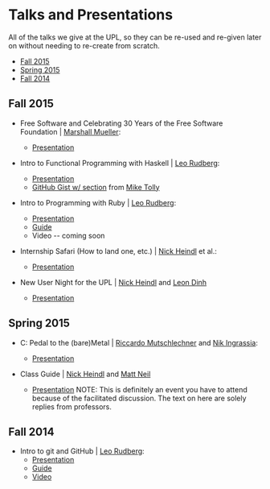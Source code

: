 # Talks and Presentations
All of the talks we give at the UPL, so they can be re-used and re-given later on without needing to re-create from scratch. 

* [Fall 2015](#fall-2015)
* [Spring 2015](#spring-2015)
* [Fall 2014](#fall-2014)

## Fall 2015

* Free Software and Celebrating 30 Years of the Free Software Foundation | [Marshall Mueller](https://github.com/marshmue):
  * [Presentation](https://docs.google.com/presentation/d/1k_uHwjWm1eCcm2mdxRhRgmAZ_2GiIltPTHdVKKya3fA/edit?usp=sharing) 

* Intro to Functional Programming with Haskell | [Leo Rudberg](https://github.com/LOZORD):
  * [Presentation](https://docs.google.com/presentation/d/1xxfZseaQncqUq3UHGbW1LeTmNsg9Voun_uDWjJf2J3I/edit?usp=sharing)
  * [GitHub Gist w/ section](https://gist.github.com/LOZORD/9d23396e4206a5b1cb02) from [ Mike Tolly](https://github.com/mtolly)

* Intro to Programming with Ruby | [Leo Rudberg](https://github.com/LOZORD):
  * [Presentation](https://docs.google.com/presentation/d/12xJS1OAN2QcIPfRA99OzQq2BahW6pSEQcf5sAs6x_vg/edit?usp=sharing)
  * [Guide](https://gist.github.com/LOZORD/4125803c951334077807)
  * Video -- coming soon

* Internship Safari (How to land one, etc.) | [Nick Heindl](https://github.com/katamaritaco) et al.:
  * [Presentation](https://docs.google.com/presentation/d/1vROkXJTpEufwBwy89dkAk6wGmFF5ffzOvkz6f-yDdb4/edit?usp=sharing)

* New User Night for the UPL | [Nick Heindl](https://github.com/katamaritaco) and [Leon Dinh](https://github.com/lwdinh)
  * [Presentation](https://docs.google.com/presentation/d/1ah4n5i9OsIJUNzbXGYr3DeIli-DG8ZPquQR9EXm6hUY/edit?usp=sharing)


## Spring 2015
* C: Pedal to the (bare)Metal | [Riccardo Mutschlechner](https://github.com/Ricky54326) and [Nik Ingrassia](https://github.com/ningrassia):
  * [Presentation](https://docs.google.com/presentation/d/1BKXF8-FFSM_eFj2Ygb3z6P2Xeu_F7eLRYzxEcD8jpok/edit?usp=sharing)

* Class Guide | [Nick Heindl](https://github.com/katamaritaco) and [Matt Neil](https://github.com/mjneil)
  * [Presentation](https://docs.google.com/presentation/d/1nbUtkXpk5PHGwccQjsp1if6iSBRNPEkRsBBXd7hiPak/edit?usp=sharing) NOTE: This is definitely an event you have to attend because of the facilitated discussion. The text on here are solely replies from professors.

## Fall 2014
* Intro to git and GitHub | [Leo Rudberg](https://github.com/LOZORD):
  * [Presentation](http://docs.google.com/presentation/d/1sYdEPNwpe8chFWLFU6kbSAnnop2ifaJGDlsY3ZagGXU/edit?usp=sharing)
  * [Guide](https://gist.github.com/LOZORD/3f4271e461f6d8aaa99d)
  * [Video](http://youtu.be/qmJpVoAF3OY)
